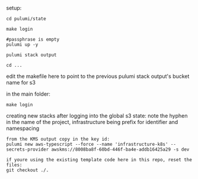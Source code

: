 setup:

```
cd pulumi/state

make login

#passphrase is empty
pulumi up -y

pulumi stack output

cd ...
```

edit the makefile here to point to the previous pulumi stack output's bucket name for s3

in the main folder:

```
make login
```

creating new stacks after logging into the global s3 state:
note the hyphen in the name of the project, infrastructure being prefix for identifier and namespacing

```
from the KMS output copy in the key id:
pulumi new aws-typescript --force --name 'infrastructure-k8s' --secrets-provider awskms://8008ba8f-60bd-446f-ba4e-addb16425a29 -s dev

if youre using the existing template code here in this repo, reset the files:
git checkout ./.
```
